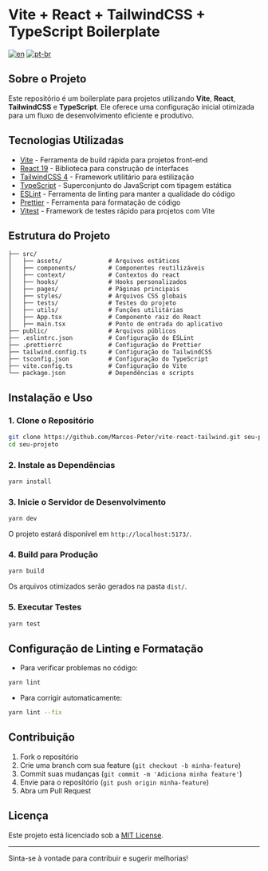# Vite + React + TailwindCSS + TypeScript Boilerplate

[![en](https://img.shields.io/badge/lang-en-red.svg)](https://github.com/Marcos-Peter/vite-react-tailwind/README.md)
[![pt-br](https://img.shields.io/badge/lang-pt--br-green.svg)](https://github.com/Marcos-Peter/vite-react-tailwind/README.pt-br.md)

## Sobre o Projeto

Este repositório é um boilerplate para projetos utilizando **Vite**, **React**, **TailwindCSS** e **TypeScript**. Ele oferece uma configuração inicial otimizada para um fluxo de desenvolvimento eficiente e produtivo.

## Tecnologias Utilizadas

- [Vite](https://vitejs.dev/) - Ferramenta de build rápida para projetos front-end
- [React 19](https://react.dev/) - Biblioteca para construção de interfaces
- [TailwindCSS 4](https://tailwindcss.com/) - Framework utilitário para estilização
- [TypeScript](https://www.typescriptlang.org/) - Superconjunto do JavaScript com tipagem estática
- [ESLint](https://eslint.org/) - Ferramenta de linting para manter a qualidade do código
- [Prettier](https://prettier.io/) - Ferramenta para formatação de código
- [Vitest](https://vitest.dev/) - Framework de testes rápido para projetos com Vite

## Estrutura do Projeto

```
├── src/
│   ├── assets/             # Arquivos estáticos
│   ├── components/         # Componentes reutilizáveis
│   ├── context/            # Contextos do react
│   ├── hooks/              # Hooks personalizados
│   ├── pages/              # Páginas principais
│   ├── styles/             # Arquivos CSS globais
│   ├── tests/              # Testes do projeto
│   ├── utils/              # Funções utilitárias
│   ├── App.tsx             # Componente raiz do React
│   ├── main.tsx            # Ponto de entrada do aplicativo
├── public/                 # Arquivos públicos
├── .eslintrc.json          # Configuração do ESLint
├── .prettierrc             # Configuração do Prettier
├── tailwind.config.ts      # Configuração do TailwindCSS
├── tsconfig.json           # Configuração do TypeScript
├── vite.config.ts          # Configuração do Vite
└── package.json            # Dependências e scripts
```

## Instalação e Uso

### 1. Clone o Repositório

```sh
git clone https://github.com/Marcos-Peter/vite-react-tailwind.git seu-projeto
cd seu-projeto
```

### 2. Instale as Dependências

```sh
yarn install
```

### 3. Inicie o Servidor de Desenvolvimento

```sh
yarn dev
```

O projeto estará disponível em `http://localhost:5173/`.

### 4. Build para Produção

```sh
yarn build
```

Os arquivos otimizados serão gerados na pasta `dist/`.

### 5. Executar Testes

```sh
yarn test
```

## Configuração de Linting e Formatação

- Para verificar problemas no código:

```sh
yarn lint
```

- Para corrigir automaticamente:

```sh
yarn lint --fix
```

## Contribuição

1. Fork o repositório
2. Crie uma branch com sua feature (`git checkout -b minha-feature`)
3. Commit suas mudanças (`git commit -m 'Adiciona minha feature'`)
4. Envie para o repositório (`git push origin minha-feature`)
5. Abra um Pull Request

## Licença

Este projeto está licenciado sob a [MIT License](LICENSE).

---

Sinta-se à vontade para contribuir e sugerir melhorias!
